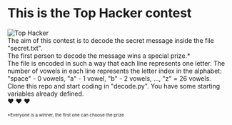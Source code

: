 # This is the Top Hacker contest<br>

![Top Hacker](https://static2.laverdad.es/www/multimedia/201804/27/media/cortadas/hacker-mujer-krfE-U501747500576TDH-624x385@RC.jpg)<br>
The aim of this contest is to decode the secret message inside the file "secret.txt". <br>
The first person to decode the message wins a special prize.*<br>
The file is encoded in such a way that each line represents one letter. The number of vowels in each line represents the letter index in the alphabet: "space" - 0 vowels, "a" - 1 vowel, "b" - 2 vowels, ..., "z" = 26 vowels.<br>
Clone this repo and start coding in "decode.py". You have some starting variables already defined.<br>
:heart: :heart: :heart: <br><br>
<sub><sup> *Everyone is a winner, the first one can choose the prize </sup></sub>

